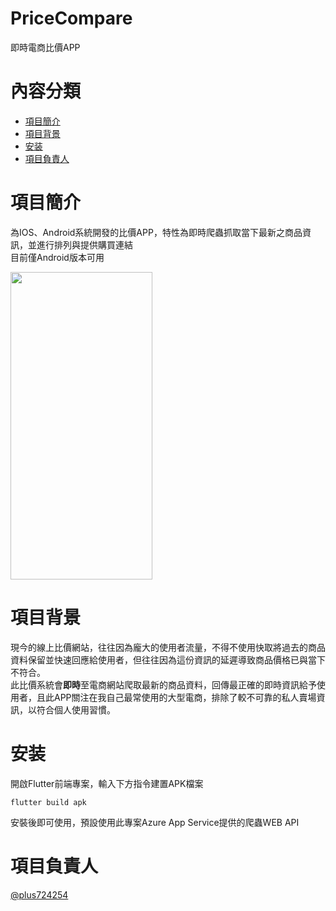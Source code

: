 # PriceCompare
即時電商比價APP
  

# 內容分類
* [項目簡介](#項目簡介)
* [項目背景](#項目背景)
* [安装](#安装)
* [項目負責人](#項目負責人)

# 項目簡介

為IOS、Android系統開發的比價APP，特性為即時爬蟲抓取當下最新之商品資訊，並進行排列與提供購買連結  
目前僅Android版本可用
  
<img src="https://i.imgur.com/1Q67IvF.png" width="227" height="492"/>

# 項目背景

現今的線上比價網站，往往因為龐大的使用者流量，不得不使用快取將過去的商品資料保留並快速回應給使用者，但往往因為這份資訊的延遲導致商品價格已與當下不符合。  
此比價系統會**即時**至電商網站爬取最新的商品資料，回傳最正確的即時資訊給予使用者，且此APP關注在我自己最常使用的大型電商，排除了較不可靠的私人賣場資訊，以符合個人使用習慣。

# 安装

開啟Flutter前端專案，輸入下方指令建置APK檔案
```console
flutter build apk
```
安裝後即可使用，預設使用此專案Azure App Service提供的爬蟲WEB API

# 項目負責人
[@plus724254](https://github.com/plus724254)
